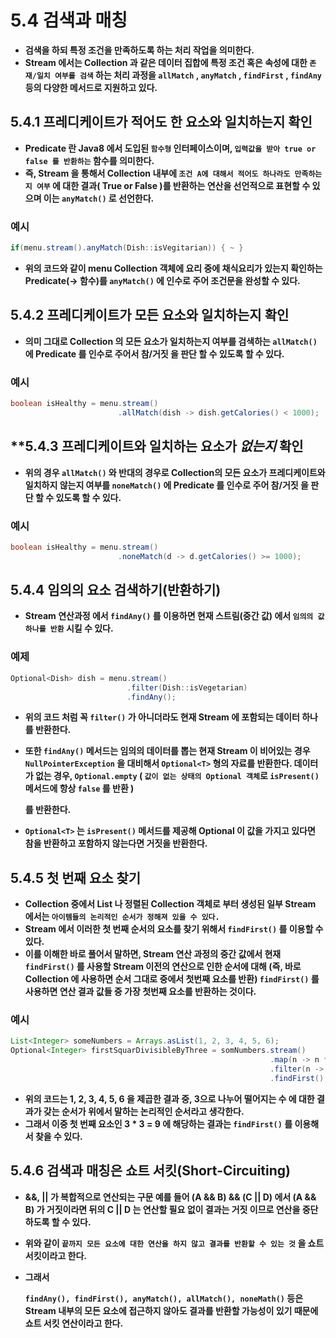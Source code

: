 # **5.4 검색과 매칭**

- **검색을 하되 특정 조건을 만족하도록 하는 처리 작업을 의미한다.**
- **Stream 에서는 Collection 과 같은 데이터 집합에  특정 조건 혹은 속성에 대한 `존재/일치 여부를 검색` 하는 처리 과정을 `allMatch` , `anyMatch` , `findFirst` , `findAny` 등의 다양한 메서드로 지원하고 있다.**

## **5.4.1 프레디케이트가 적어도 한 요소와 일치하는지 확인**

- **Predicate  란 Java8 에서 도입된 `함수형` 인터페이스이며, `입력값을 받아 true or false 를 반환하는` 함수를 의미한다.**
- **즉, Stream 을 통해서 Collection 내부에 `조건 A에 대해서 적어도 하나라도 만족하는지 여부` 에 대한 결과( True or False )를 반환하는 연산을 선언적으로 표현할 수 있으며 이는 `anyMatch()` 로 선언한다.**

### **예시**

```java
if(menu.stream().anyMatch(Dish::isVegitarian)) { ~ }
```

- **위의 코드와 같이 menu Collection 객체에 요리 중에 채식요리가 있는지 확인하는 Predicate(→ 함수)를 `anyMatch()` 에 인수로 주어 조건문을 완성할 수 있다.**

## **5.4.2 프레디케이트가 모든 요소와 일치하는지 확인**

- **의미 그대로 Collection 의 모든 요소가 일치하는지 여부를 검색하는 `allMatch()` 에 Predicate 를 인수로 주어서 참/거짓 을 판단 할 수 있도록 할 수 있다.**

### **예시**

```java
boolean isHealthy = menu.stream()
                        .allMatch(dish -> dish.getCalories() < 1000);
```

## **5.4.3 프레디케이트와 일치하는 요소가 *없는지*   **확인**

- **위의 경우 `allMatch()` 와 반대의 경우로 Collection의 모든 요소가 프레디케이트와 일치하지 않는지 여부를 `noneMatch()` 에 Predicate 를 인수로 주어 참/거짓 을 판단 할 수 있도록 할 수 있다.**

### **예시**

```java
boolean isHealthy = menu.stream()
                        .noneMatch(d -> d.getCalories() >= 1000);
```

## **5.4.4 임의의 요소 검색하기(반환하기)**

- **Stream 연산과정 에서 `findAny()` 를 이용하면 현재 스트림(중간 값) 에서 `임의의 값 하나를 반환` 시킬 수 있다.**

### **예제**

```java
Optional<Dish> dish = menu.stream()
                          .filter(Dish::isVegetarian)
                          .findAny();
```

- **위의 코드 처럼 꼭 `filter()` 가 아니더라도 현재 Stream 에 포함되는 데이터 하나를 반환한다.**
- **또한 `findAny()` 메서드는 임의의 데이터를 뽑는 현재 Stream 이 비어있는 경우 `NullPointerException`  을 대비해서 `Optional<T>` 형의 자료를 반환한다. 
데이터가 없는 경우,
 `Optional.empty` ( `값이 없는 상태의 Optional 객체`로 `isPresent()` 메서드에 항상 `false` 를 반환 )**
    
    **를 반환한다.**
    
- **`Optional<T>` 는 `isPresent()` 메서드를 제공해 Optional 이 값을 가지고 있다면 참을 반환하고 포함하지 않는다면 거짓을 반환한다.**

## **5.4.5 첫 번째 요소 찾기**

- **Collection 중에서 List  나 정렬된 Collection 객체로 부터 생성된 일부 Stream 에서는 `아이템들의 논리적인 순서가 정해져 있을 수 있다.`**
- **Stream 에서 이러한 첫 번째 순서의 요소를 찾기 위해서 `findFirst()` 를 이용할 수 있다.**
- **이를 이해한 바로 풀어서 말하면, Stream 연산 과정의 중간 값에서 현재 `findFirst()` 를 사용할 Stream 이전의 연산으로 인한 순서에 대해 (즉, 바로 Collection 에 사용하면 순서 그대로 중에서 첫번째 요소를 반환) `findFirst()` 를 사용하면 연산 결과 값들 중 가장 첫번째 요소를 반환하는 것이다.**

### **예시**

```java
List<Integer> someNumbers = Arrays.asList(1, 2, 3, 4, 5, 6);
Optional<Integer> firstSquarDivisibleByThree = somNumbers.stream()
                                                          .map(n -> n * n)
                                                          .filter(n -> n % 3 == 0)
                                                          .findFirst();
```

- **위의 코드는 1, 2, 3, 4, 5, 6 을 제곱한 결과 중, 3으로 나누어 떨어지는 수 에 대한 결과가 갖는 순서가 위에서 말하는 논리적인 순서라고 생각한다.**
- **그래서 이중 첫 번째 요소인  3 * 3 = 9 에 해당하는 결과는 `findFirst()` 를 이용해서 찾을 수 있다.**

## **5.4.6 검색과 매칭은 쇼트 서킷(Short-Circuiting)**

- **&&, || 가 복합적으로 연산되는 구문
예를 들어 (A && B) && (C || D) 에서 (A && B) 가 거짓이라면 뒤의 C || D 는 연산할 필요 없이 결과는 거짓 이므로 연산을 중단 하도록 할 수 있다.**
- **위와 같이 `끝까지 모든 요소에 대한 연산을 하지 않고 결과를 반환할 수 있는 것` 을 쇼트 서킷이라고 한다.**
- **그래서**
    
    **`findAny(), findFirst(), anyMatch(), allMatch(), noneMath()` 등은 Stream 내부의 모든 요소에 접근하지 않아도 결과를 반환할 가능성이 있기 때문에 쇼트 서킷 연산이라고 한다.**
